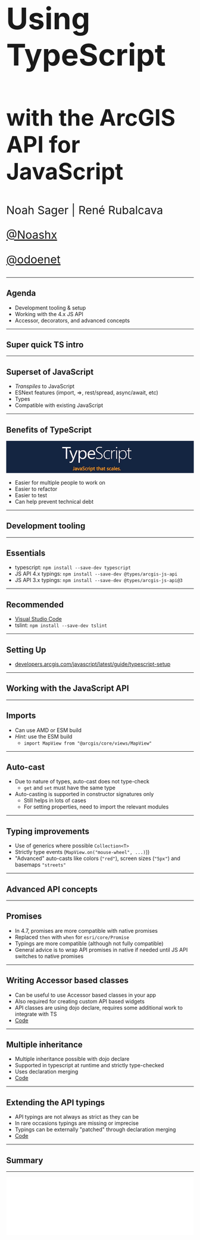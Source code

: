 <!-- .slide: data-background="img/2021/dev-summit/bg-1.png" data-background-size="cover -->
<h1 style="text-align: left; font-size: 80px;">Using TypeScript</h1>
<h2 style="text-align: left; font-size: 60px;">with the ArcGIS API for JavaScript</h2>
<p style="text-align: left; font-size: 30px;">Noah Sager | René Rubalcava</p>
<p style="text-align: left; font-size: 30px;"><a href="https://twitter.com/Noashx">@Noashx</a></p>
<p style="text-align: left; font-size: 30px;"><a href="https://twitter.com/odoenet">@odoenet</a></p>

---

<!-- .slide: data-auto-animate data-background="img/2021/dev-summit/bg-3.png" -->
## Agenda

- Development tooling & setup
- Working with the 4.x JS API
- Accessor, decorators, and advanced concepts

---

<!-- .slide: data-auto-animate data-background="img/2021/dev-summit/bg-4.png" -->
## Super quick TS intro

---

<!-- .slide: data-auto-animate data-background="img/2021/dev-summit/bg-2.png" -->
## Superset of JavaScript

- *Transpiles* to JavaScript
- ESNext features (import, =>, rest/spread, async/await, etc)
- Types
- Compatible with existing JavaScript

---

<!-- .slide: data-auto-animate data-background="img/2021/dev-summit/bg-2.png" -->
## Benefits of TypeScript

![TypeScript](using-typescript/images/typescript.jpg)
- Easier for multiple people to work on
- Easier to refactor
- Easier to test
- Can help prevent technical debt

---

<!-- .slide: data-auto-animate data-background="img/2021/dev-summit/bg-3.png" -->
## Development tooling

---

<!-- .slide: data-auto-animate data-background="img/2021/dev-summit/bg-2.png" -->
## Essentials

- typescript: `npm install --save-dev typescript`
- JS API 4.x typings: `npm install --save-dev @types/arcgis-js-api`
- JS API 3.x typings: `npm install --save-dev @types/arcgis-js-api@3`

---

<!-- .slide: data-auto-animate data-background="img/2021/dev-summit/bg-2.png" -->
## Recommended

- [Visual Studio Code](https://code.visualstudio.com/)
- tslint: `npm install --save-dev tslint`

---

<!-- .slide: data-auto-animate data-background="img/2021/dev-summit/bg-2.png" -->
## Setting Up

- [developers.arcgis.com/javascript/latest/guide/typescript-setup](https://developers.arcgis.com/javascript/latest/guide/typescript-setup/index.html)

---

<!-- .slide: data-auto-animate data-background="img/2021/dev-summit/bg-3.png" -->
## Working with the JavaScript API

---

<!-- .slide: data-auto-animate data-background="img/2021/dev-summit/bg-2.png" -->
## Imports

- Can use AMD or ESM build
- _Hint:_ use the ESM build
  - `import MapView from "@arcgis/core/views/MapView"`

---

<!-- .slide: data-auto-animate data-background="img/2021/dev-summit/bg-2.png" -->
## Auto-cast

- Due to nature of types, auto-cast does not type-check
  - `get` and `set` must have the same type
- Auto-casting is supported in constructor signatures only
  - Still helps in lots of cases
  - For setting properties, need to import the relevant modules

---

<!-- .slide: data-auto-animate data-background="img/2021/dev-summit/bg-2.png" -->
## Typing improvements

- Use of generics where possible `Collection<T>`
- Strictly type events (`MapView.on("mouse-wheel", ...)`))
- "Advanced" auto-casts like colors (`"red"`), screen sizes (`"5px"`) and basemaps `"streets"`

---

<!-- .slide: data-auto-animate data-background="img/2021/dev-summit/bg-3.png" -->
## Advanced API concepts

---

<!-- .slide: data-auto-animate data-background="img/2021/dev-summit/bg-2.png" -->
## Promises

- In 4.7, promises are more compatible with native promises
- Replaced `then` with `when` for `esri/core/Promise`
- Typings are more compatible (although not fully compatible)
- General advice is to wrap API promises in native if needed
  until JS API switches to native promises

---

<!-- .slide: data-auto-animate data-background="img/2021/dev-summit/bg-2.png" -->
## Writing Accessor based classes

- Can be useful to use Accessor based classes in your app
- Also required for creating custom API based widgets
- API classes are using dojo declare, requires some additional work to integrate with TS
- [Code](./demos/subclass)

---

<!-- .slide: data-auto-animate data-background="img/2021/dev-summit/bg-2.png" -->
## Multiple inheritance

- Multiple inheritance possible with dojo declare
- Supported in typescript at runtime and strictly type-checked
- Uses declaration merging
- [Code](./demos/subclass)

---

<!-- .slide: data-auto-animate data-background="img/2021/dev-summit/bg-2.png" -->
## Extending the API typings

- API typings are not always as strict as they can be
- In rare occasions typings are missing or imprecise
- Typings can be externally "patched" through declaration merging
- [Code](./demos/type-extensions)

---


<!-- .slide: data-auto-animate data-background="img/2021/dev-summit/bg-4.png" -->
## Summary

---

<!-- .slide: data-auto-animate data-background="img/2021/dev-summit/bg-5.png" -->

![esri](img/esri-science-logo-white.png "esri")